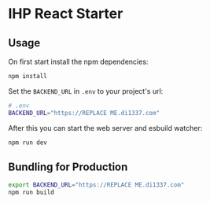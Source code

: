 # IHP React Starter

## Usage

On first start install the npm dependencies:

```bash
npm install
```

Set the `BACKEND_URL` in `.env` to your project's url:

```bash
# .env
BACKEND_URL="https://REPLACE ME.di1337.com"
```

After this you can start the web server and esbuild watcher:

```bash
npm run dev
```

## Bundling for Production

```bash
export BACKEND_URL="https://REPLACE ME.di1337.com"
npm run build
```